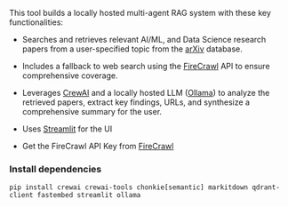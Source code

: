 This tool builds a locally hosted multi-agent RAG system with these key functionalities:

- Searches and retrieves relevant AI/ML, and Data Science research papers from a user-specified topic from the [arXiv](https://arxiv.org/) database.

- Includes a fallback to web search using the [FireCrawl](https://www.firecrawl.dev/) API to ensure comprehensive coverage.

- Leverages [CrewAI](https://docs.crewai.com/introduction) and a locally hosted LLM ([Ollama](https://ollama.com/download)) to analyze the retrieved papers, extract key findings, URLs, and synthesize a comprehensive summary for the user.

- Uses [Streamlit](https://streamlit.io/) for the UI

- Get the FireCrawl API Key from [FireCrawl](https://www.firecrawl.dev/)

### Install dependencies
```pip install crewai crewai-tools chonkie[semantic] markitdown qdrant-client fastembed streamlit ollama```
